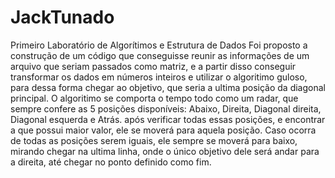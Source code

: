 # JackTunado
Primeiro Laboratório de Algorítimos e Estrutura de Dados
Foi proposto a construção de um código que conseguisse reunir as informações de um arquivo que seriam passados como matriz,
e a partir disso conseguir transformar os dados em números inteiros e utilizar o algoritimo guloso, para dessa forma chegar ao objetivo,
que seria a ultima posição da diagonal principal. 
O algoritimo se comporta o tempo todo como um radar, que sempre confere as 5 posições disponíveis: Abaixo, Direita, Diagonal direita, Diagonal esquerda e Atrás.
após verificar todas essas posições, e encontrar a que possui maior valor, ele se moverá para aquela posição.
Caso ocorra de todas as posições serem iguais, ele sempre se moverá para baixo, mirando chegar na ultima linha, onde o único objetivo dele será andar para a direita,
até chegar no ponto definido como fim.


